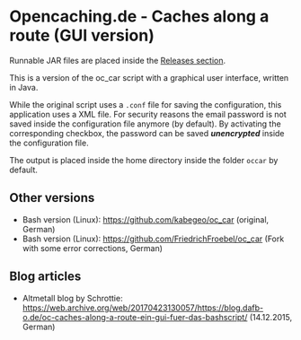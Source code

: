 # Opencaching.de - Caches along a route (GUI version)

Runnable JAR files are placed inside the [Releases section](https://github.com/FriedrichFroebel/oc_car-gui/releases).

This is a version of the oc_car script with a graphical user interface, written in Java.

While the original script uses a `.conf` file for saving the configuration, this application uses a XML file. For security reasons the email password is not saved inside the configuration file anymore (by default). By activating the corresponding checkbox, the password can be saved ***unencrypted*** inside the configuration file.

The output is placed inside the home directory inside the folder `occar` by default.

## Other versions
* Bash version (Linux): https://github.com/kabegeo/oc_car (original, German)
* Bash version (Linux): https://github.com/FriedrichFroebel/oc_car (Fork with some error corrections, German)

## Blog articles
* Altmetall blog by Schrottie: https://web.archive.org/web/20170423130057/https://blog.dafb-o.de/oc-caches-along-a-route-ein-gui-fuer-das-bashscript/ (14.12.2015, German)

